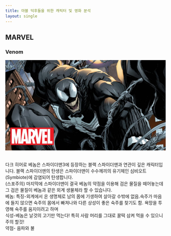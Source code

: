 ```yaml
---
title: 마블 덕후들을 위한 캐릭터 및 영화 분석
layout: single
---
```


MARVEL
---

### Venom
![character-venom](/assets/images/character-venom.jpg)

<br>다크 히어로 베놈은 스파이더맨3에 등장하는 블랙 스파이더맨과 연관이 깊은 캐릭터입니다. 블랙 스파이더맨의 탄생은 스파이더맨이 수수께끼의 유기체인 심비오트(Symbiote)에 감염되어 탄생합니다. 
<br>(스포주의)
마지막에 스파이더맨이 결국 베놈의 약점을 이용해 검은 물질을 떼어놓는데 그 검은 물질이 베놈과 같은 외계 생물체라 할 수 있습니다. 
<br>베놈: 특징-외계에서 온 생명체로 남의 몸에 기생하여 살아갈 수밖에 없음.숙주가 마음에 들지 않으면 숙주의 몸에서 빠져나와 다른 상성이 좋은 숙주를 찾기도 함. 욕망을 투영해 숙주를 움지이려고 하며 
      <br>식성-베놈은 날것의 고기만 먹는다! 특히 사람 머리를 그대로 꿀떡 삼켜 먹을 수 있으니 주의 할것!
      <br>약점- 음파와 불 

